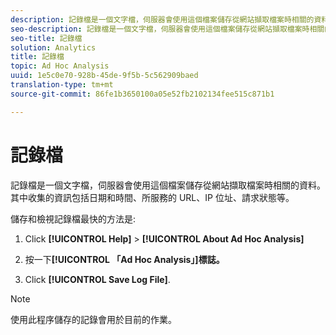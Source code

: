 ```yaml
---
description: 記錄檔是一個文字檔，伺服器會使用這個檔案儲存從網站擷取檔案時相關的資料。其中收集的資訊包括日期和時間、所服務的 URL、IP 位址、請求狀態等。
seo-description: 記錄檔是一個文字檔，伺服器會使用這個檔案儲存從網站擷取檔案時相關的資料。其中收集的資訊包括日期和時間、所服務的 URL、IP 位址、請求狀態等。
seo-title: 記錄檔
solution: Analytics
title: 記錄檔
topic: Ad Hoc Analysis
uuid: 1e5c0e70-928b-45de-9f5b-5c562909baed
translation-type: tm+mt
source-git-commit: 86fe1b3650100a05e52fb2102134fee515c871b1

---
```



# 記錄檔

記錄檔是一個文字檔，伺服器會使用這個檔案儲存從網站擷取檔案時相關的資料。其中收集的資訊包括日期和時間、所服務的 URL、IP 位址、請求狀態等。

儲存和檢視記錄檔最快的方法是:

1. Click **[!UICONTROL Help]** &gt; **[!UICONTROL About Ad Hoc Analysis]**

1. 按一下&#x200B;**[!UICONTROL 「Ad Hoc Analysis」]標誌。**
1. Click **[!UICONTROL Save Log File]**.

>[!NOTE]
>
>使用此程序儲存的記錄會用於目前的作業。

